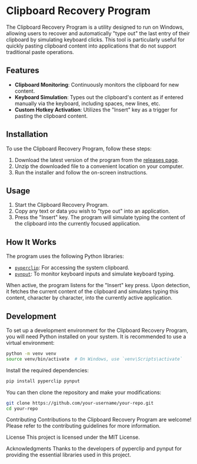 # Clipboard Recovery Program

The Clipboard Recovery Program is a utility designed to run on Windows, allowing users to recover and automatically "type out" the last entry of their clipboard by simulating keyboard clicks. This tool is particularly useful for quickly pasting clipboard content into applications that do not support traditional paste operations.

## Features

- **Clipboard Monitoring**: Continuously monitors the clipboard for new content.
- **Keyboard Simulation**: Types out the clipboard's content as if entered manually via the keyboard, including spaces, new lines, etc.
- **Custom Hotkey Activation**: Utilizes the "Insert" key as a trigger for pasting the clipboard content.

## Installation

To use the Clipboard Recovery Program, follow these steps:

1. Download the latest version of the program from the [releases page](https://github.com/your-username/your-repo/releases).
2. Unzip the downloaded file to a convenient location on your computer.
3. Run the installer and follow the on-screen instructions.

## Usage

1. Start the Clipboard Recovery Program.
2. Copy any text or data you wish to "type out" into an application.
3. Press the "Insert" key. The program will simulate typing the content of the clipboard into the currently focused application.

## How It Works

The program uses the following Python libraries:

- [`pyperclip`](https://pypi.org/project/pyperclip/): For accessing the system clipboard.
- [`pynput`](https://pypi.org/project/pynput/): To monitor keyboard inputs and simulate keyboard typing.

When active, the program listens for the "Insert" key press. Upon detection, it fetches the current content of the clipboard and simulates typing this content, character by character, into the currently active application.

## Development

To set up a development environment for the Clipboard Recovery Program, you will need Python installed on your system. It is recommended to use a virtual environment:

```bash
python -m venv venv
source venv/bin/activate  # On Windows, use `venv\Scripts\activate`
```
Install the required dependencies:
```bash
pip install pyperclip pynput
```

You can then clone the repository and make your modifications:

```bash
git clone https://github.com/your-username/your-repo.git
cd your-repo
```

Contributing
Contributions to the Clipboard Recovery Program are welcome! Please refer to the contributing guidelines for more information.

License
This project is licensed under the MIT License.

Acknowledgments
Thanks to the developers of pyperclip and pynput for providing the essential libraries used in this project.